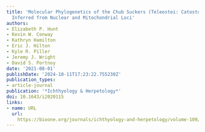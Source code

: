 ```yaml
---
title: 'Molecular Phylogenetics of the Chub Suckers (Teleostei: Catostomidae: Erimyzon)
  Inferred from Nuclear and Mitochondrial Loci'
authors:
- Elizabeth P. Hunt
- Kevin W. Conway
- Kathryn Hamilton
- Eric J. Hilton
- Kyle R. Piller
- Jeremy J. Wright
- David S. Portnoy
date: '2021-08-01'
publishDate: '2024-10-11T17:23:22.755230Z'
publication_types:
- article-journal
publication: '*Ichthyology & Herpetology*'
doi: 10.1643/i2020115
links:
- name: URL
  url: 
    https://bioone.org/journals/ichthyology-and-herpetology/volume-109/issue-2/i2020115/Molecular-Phylogenetics-of-the-Chub-Suckers-Teleostei--Catostomidae/10.1643/i2020115.full
---
```


